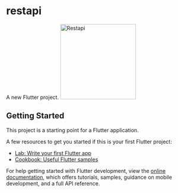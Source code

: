# restapi

A new Flutter project.
<img width="203" alt="Restapi" src="https://github.com/naeemahmedpnl/restapi-models/assets/100503509/0a4ca242-f54b-4154-ba9e-1f7d9332aa5a">

## Getting Started

This project is a starting point for a Flutter application.

A few resources to get you started if this is your first Flutter project:

- [Lab: Write your first Flutter app](https://docs.flutter.dev/get-started/codelab)
- [Cookbook: Useful Flutter samples](https://docs.flutter.dev/cookbook)

For help getting started with Flutter development, view the
[online documentation](https://docs.flutter.dev/), which offers tutorials,
samples, guidance on mobile development, and a full API reference.
